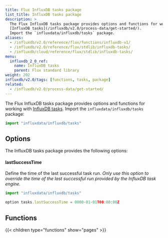 ```yaml
---
title: Flux InfluxDB tasks package
list_title: InfluxDB tasks package
description: >
  The Flux InfluxDB tasks package provides options and functions for working with
  [InfluxDB tasks](/influxdb/v2.0/process-data/get-started/).
  Import the `influxdata/influxdb/tasks` package.
aliases:
  - /influxdb/v2.0/reference/flux/functions/influxdb-v1/
  - /influxdb/v2.0/reference/flux/stdlib/influxdb-tasks/
  - /influxdb/cloud/reference/flux/stdlib/influxdb-tasks/
menu:
  influxdb_2_0_ref:
    name: InfluxDB tasks
    parent: Flux standard library
weight: 202
influxdb/v2.0/tags: [functions, tasks, package]
related:
  - /influxdb/v2.0/process-data/get-started/
---
```


The Flux InfluxDB tasks package provides options and functions for working with
[InfluxDB tasks](/influxdb/v2.0/process-data/get-started/).
Import the `influxdata/influxdb/tasks` package:

```js
import "influxdata/influxdb/tasks"
```

## Options
The InfluxDB tasks package provides the following options:

#### lastSuccessTime
Define the time of the last successful task run.
_Only use this option to override the time of the last successful run provided by
the InfluxDB task engine._

```js
import "influxdata/influxdb/tasks"

option tasks.lastSuccessTime = 0000-01-01T00:00:00Z
```

## Functions

{{< children type="functions" show="pages" >}}
